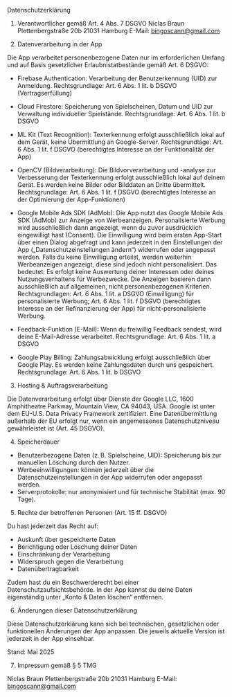 Datenschutzerklärung

1. Verantwortlicher gemäß Art. 4 Abs. 7 DSGVO
Niclas Braun
Plettenbergstraße 20b
21031 Hamburg
E-Mail: bingoscann@gmail.com

2. Datenverarbeitung in der App

Die App verarbeitet personenbezogene Daten nur im erforderlichen Umfang und auf Basis gesetzlicher Erlaubnistatbestände gemäß Art. 6 DSGVO:

- Firebase Authentication: Verarbeitung der Benutzerkennung (UID) zur Anmeldung.
  Rechtsgrundlage: Art. 6 Abs. 1 lit. b DSGVO (Vertragserfüllung)

- Cloud Firestore: Speicherung von Spielscheinen, Datum und UID zur Verwaltung individueller Spielstände.
  Rechtsgrundlage: Art. 6 Abs. 1 lit. b DSGVO

- ML Kit (Text Recognition): Texterkennung erfolgt ausschließlich lokal auf dem Gerät, keine Übermittlung an Google-Server.
  Rechtsgrundlage: Art. 6 Abs. 1 lit. f DSGVO (berechtigtes Interesse an der Funktionalität der App)

- OpenCV (Bildverarbeitung): Die Bildvorverarbeitung und -analyse zur Verbesserung der Texterkennung erfolgt ausschließlich lokal auf deinem Gerät. Es werden keine Bilder oder Bilddaten an Dritte übermittelt.
  Rechtsgrundlage: Art. 6 Abs. 1 lit. f DSGVO (berechtigtes Interesse an der Optimierung der App-Funktionen)

- Google Mobile Ads SDK (AdMob): Die App nutzt das Google Mobile Ads SDK (AdMob) zur Anzeige von Werbeanzeigen. 
  Personalisierte Werbung wird ausschließlich dann angezeigt, wenn du zuvor ausdrücklich eingewilligt hast (Consent). Die Einwilligung wird beim ersten App-Start über einen Dialog abgefragt und kann jederzeit in den Einstellungen der App („Datenschutzeinstellungen ändern“) widerrufen oder angepasst werden.
  Falls du keine Einwilligung erteilst, werden weiterhin Werbeanzeigen angezeigt, diese sind jedoch nicht personalisiert. 
  Das bedeutet: Es erfolgt keine Auswertung deiner Interessen oder deines Nutzungsverhaltens für Werbezwecke. Die Anzeigen basieren dann ausschließlich auf allgemeinen, nicht personenbezogenen Kriterien.
  Rechtsgrundlagen: Art. 6 Abs. 1 lit. a DSGVO (Einwilligung) für personalisierte Werbung; Art. 6 Abs. 1 lit. f DSGVO (berechtigtes Interesse an der Refinanzierung der App) für nicht-personalisierte Werbung.

- Feedback-Funktion (E-Mail): Wenn du freiwillig Feedback sendest, wird deine E-Mail-Adresse verarbeitet.
  Rechtsgrundlage: Art. 6 Abs. 1 lit. a DSGVO

- Google Play Billing: Zahlungsabwicklung erfolgt ausschließlich über Google Play. Es werden keine Zahlungsdaten durch uns gespeichert.
  Rechtsgrundlage: Art. 6 Abs. 1 lit. b DSGVO

3. Hosting & Auftragsverarbeitung

Die Datenverarbeitung erfolgt über Dienste der Google LLC, 1600 Amphitheatre Parkway, Mountain View, CA 94043, USA. Google ist unter dem EU-U.S. Data Privacy Framework zertifiziert. Eine Datenübermittlung außerhalb der EU erfolgt nur, wenn ein angemessenes Datenschutzniveau gewährleistet ist (Art. 45 DSGVO).

4. Speicherdauer

- Benutzerbezogene Daten (z. B. Spielscheine, UID): Speicherung bis zur manuellen Löschung durch den Nutzer.
- Werbeeinwilligungen: können jederzeit über die Datenschutzeinstellungen in der App widerrufen oder angepasst werden.
- Serverprotokolle: nur anonymisiert und für technische Stabilität (max. 90 Tage).

5. Rechte der betroffenen Personen (Art. 15 ff. DSGVO)

Du hast jederzeit das Recht auf:

- Auskunft über gespeicherte Daten
- Berichtigung oder Löschung deiner Daten
- Einschränkung der Verarbeitung
- Widerspruch gegen die Verarbeitung
- Datenübertragbarkeit

Zudem hast du ein Beschwerderecht bei einer Datenschutzaufsichtsbehörde.
In der App kannst du deine Daten eigenständig unter „Konto & Daten löschen“ entfernen.

6. Änderungen dieser Datenschutzerklärung

Diese Datenschutzerklärung kann sich bei technischen, gesetzlichen oder funktionellen Änderungen der App anpassen. Die jeweils aktuelle Version ist jederzeit in der App einsehbar.

Stand: Mai 2025

7. Impressum gemäß § 5 TMG

Niclas Braun
Plettenbergstraße 20b
21031 Hamburg
E-Mail: bingoscann@gmail.com

